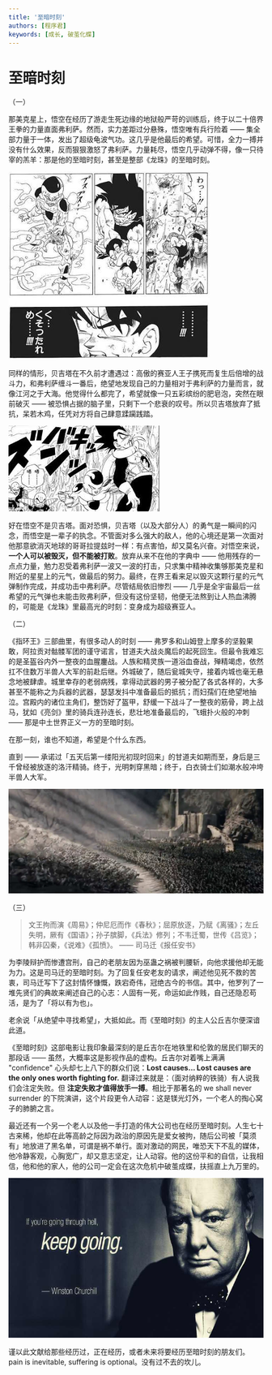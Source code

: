 ```yaml
---
title: '至暗时刻'
authors: [程序君]
keywords: [成长, 破茧化蝶]
---
```


# 至暗时刻

（一）

那美克星上，悟空在经历了游走生死边缘的地狱般严苛的训练后，终于以二十倍界王拳的力量直面弗利萨。然而，实力差距过分悬殊，悟空唯有兵行险着 —— 集全部力量于一体，发出了超级龟波气功。这几乎是他最后的希望。可惜，全力一搏并没有什么效果，反而狠狠激怒了弗利萨。力量耗尽，悟空几乎动弹不得，像一只待宰的羔羊：那是他的至暗时刻，甚至是整部《龙珠》的至暗时刻。

![](assets/jiewangquan.jpg)

同样的情形，贝吉塔在不久前才遭遇过：高傲的赛亚人王子携死而复生后倍增的战斗力，和弗利萨缠斗一番后，绝望地发现自己的力量相对于弗利萨的力量而言，就像江河之于大海。他觉得什么都完了，希望就像一只五彩缤纷的肥皂泡，突然在眼前破灭 —— 被恐惧占据的脑子里，只剩下一个悲衰的叹号。所以贝吉塔放弃了抵抗，呆若木鸡，任凭对方将自己肆意蹂躏践踏。

![](assets/beijita.jpg)

好在悟空不是贝吉塔。面对恐惧，贝吉塔（以及大部分人）的勇气是一瞬间的闪念，而悟空是一辈子的执念。不管面对多么强大的敌人，他的心境还是第一次面对他那意欲消灭地球的哥哥拉提兹时一样：有点害怕，却又莫名兴奋。对悟空来说，**一个人可以被毁灭，但不能被打败**。放弃从来不在他的字典中 —— 他用残存的一点点力量，勉力忍受着弗利萨一波又一波的打击，只求集中精神收集够那美克星和附近的星星上的元气，做最后的努力。最终，在界王看来足以毁灭这颗行星的元气弹制作完成，并成功击中弗利萨。尽管结局依旧惨烈 —— 几乎是全宇宙最后一丝希望的元气弹也未能击败弗利萨，但没有这份坚韧，他便无法熬到让人热血沸腾的，可能是《龙珠》里最高光的时刻：变身成为超级赛亚人。

（二）

《指环王》三部曲里，有很多动人的时刻 —— 弗罗多和山姆登上摩多的坚毅果敢，阿拉贡对骷髅军团的谨守诺言，甘道夫大战炎魔后的起死回生。但最令我难忘的是圣盔谷内外一整夜的血腥鏖战。人族和精灵族一道浴血奋战，殚精竭虑，依然扛不住数万半兽人大军的前赴后继。外城破了，随后瓮城失守，接着内城也毫无悬念地被肆虐。城里幸存的老弱病残，拿得动武器的男子被分配了各式各样的，大多甚至不能称之为兵器的武器，瑟瑟发抖中准备最后的抵抗；而妇孺们在绝望地抽泣。宫殿内的诸位主角们，整饬好了盔甲，舒缓一下战斗了一整夜的筋骨，跨上战马，犹如《亮剑》里的骑兵连孙连长，悲壮地准备最后的，飞蛾扑火般的冲刺 —— 那是中土世界正义一方的至暗时刻。

在那一刻，谁也不知道，希望是个什么东西。

直到 —— 承诺过「五天后第一缕阳光初现时回来」的甘道夫如期而至，身后是三千曾经被放逐的洛汗精骑。终于，光明刺穿黑暗；终于，白衣骑士们如潮水般冲垮半兽人大军。

![](assets/shenkuigu.jpg)

（三）

> 文王拘而演《周易》；仲尼厄而作《春秋》；屈原放逐，乃赋《离骚》；左丘失明，厥有《国语》；孙子膑脚，《兵法》修列；不韦迁蜀，世传《吕览》；韩非囚秦，《说难》《孤愤》。 —— 司马迁《报任安书》

为李陵辩护而惨遭宫刑，自己的老朋友因为巫蛊之祸被判腰斩，向他求援他却无能为力。这是司马迁的至暗时刻。为了回复任安老友的请求，阐述他见死不救的苦衷，司马迁写下了这封情怀慷慨，跌宕奇伟，冠绝古今的书信。其中，他罗列了一堆先贤们的典故来阐述自己的心志：人固有一死，命运如此作贱，自己还隐忍苟活，是为了「将以有为也」。

老余说「从绝望中寻找希望」，大抵如此。而《至暗时刻》的主人公丘吉尔便深谙此道。

《至暗时刻》这部电影让我印象最深刻的是丘吉尔在地铁里和伦敦的居民们聊天的那段话 —— 虽然，大概率这是影视作品的虚构。丘吉尔对着嘴上满满 "confidence" 心头却七上八下的群众们说：**Lost causes... Lost causes are the only ones worth fighting for.** 翻译过来就是：（面对纳粹的铁骑）有人说我们会注定失败。但 **注定失败才值得放手一搏**。相比于那著名的 we shall never surrender 的下院演讲，这个片段更令人动容：这是镁光灯外，一个老人的掏心窝子的肺腑之言。

最近还有一个另一个老人以及他一手打造的伟大公司也在经历至暗时刻。人生七十古来稀，他却在此等高龄之际因为政治的原因先是爱女被拘，随后公司被「莫须有」地放进了黑名单，可谓是祸不单行。面对激动的网民，唯恐天下不乱的媒体，他冷静客观，心胸宽广，却又意志坚定，让人动容。他的这份平和的自信，让我相信，他和他的家人，他的公司一定会在这次危机中破茧成蝶，扶摇直上九万里的。

![](assets/churchill.jpg)

谨以此文献给那些经历过，正在经历，或者未来将要经历至暗时刻的朋友们。pain is inevitable, suffering is optional。没有过不去的坎儿。
